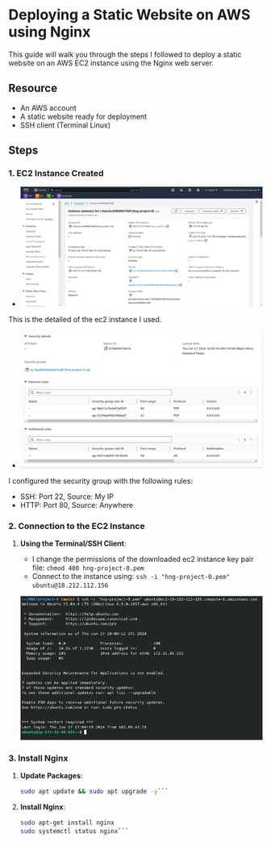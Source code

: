 # Deploying a Static Website on AWS using Nginx

This guide will walk you through the steps I followed to deploy a static website on an AWS EC2 instance using the Nginx web server.

## Resource

- An AWS account
- A static website ready for deployment
- SSH client (Terminal Linux)

## Steps

### 1. EC2 Instance Created

   - ![alt text](images/ec2-info.png)

This is the detailed of the ec2 instance I used.

   - ![alt text](images/sg-info.png)

   I configured the security group with the following rules:

   - SSH: Port 22, Source: My IP
   - HTTP: Port 80, Source: Anywhere

### 2. Connection to the EC2 Instance

1. **Using the Terminal/SSH Client**:
   - I change the permissions of the downloaded ec2 instance key pair file: `chmod 400 hng-project-0.pem`
   - Connect to the instance using: `ssh -i "hng-project-0.pem" ubuntu@18.212.112.156`

   ![alt text](images/ec2-ssh.png)


### 3. Install Nginx

1. **Update Packages**:
   ```bash
   sudo apt update && sudo apt upgrade -y```

2. **Install Nginx**:
   ```bash
   sudo apt-get install nginx
   sudo systemctl status nginx``` 

